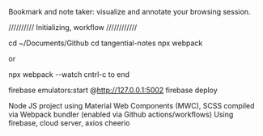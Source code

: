 Bookmark and note taker: visualize and annotate your browsing session.


////////// Initializing, workflow ////////////

cd ~/Documents/Github
cd tangential-notes
npx webpack

or

npx webpack --watch
cntrl-c to end

firebase emulators:start
@http://127.0.0.1:5002
firebase deploy



Node JS project using Material Web Components (MWC), SCSS compiled via Webpack bundler (enabled via Github actions/workflows)
Using firebase, cloud server, axios cheerio 
